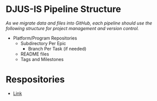 # **DJUS-IS Pipeline Structure**
_As we migrate data and files into GitHub, each pipeline should use the following structure for project management and version control._
- Platform/Program Repositories
  - Subdirectory Per Epic
    - Branch Per Task (if needed)
  - README files
  - Tags and Milestones
# **Respositories**
-  [Link](LM1WA/DJUS-PowerPlatform/Exceptions_Automations_Definitions.Json)
